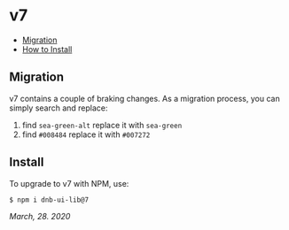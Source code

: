 # v7

- [Migration](#migration)
- [How to Install](#install)

## Migration

v7 contains a couple of braking changes. As a migration process, you can simply search and replace:

1. find `sea-green-alt` replace it with `sea-green`
1. find `#008484` replace it with `#007272`

## Install

To upgrade to v7 with NPM, use:

```bash
$ npm i dnb-ui-lib@7
```

_March, 28. 2020_

